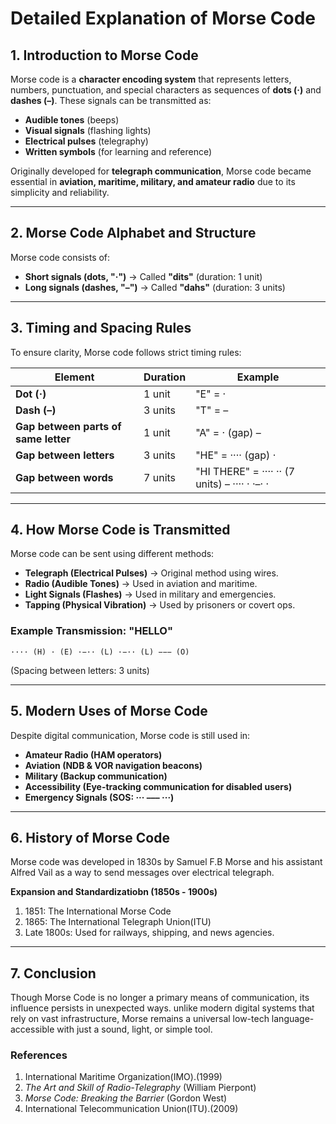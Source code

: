 # **Detailed Explanation of Morse Code**  

## **1. Introduction to Morse Code**  
Morse code is a **character encoding system** that represents letters, numbers, punctuation, and special characters as sequences of **dots (·)** and **dashes (–)**. These signals can be transmitted as:  
- **Audible tones** (beeps)  
- **Visual signals** (flashing lights)  
- **Electrical pulses** (telegraphy)  
- **Written symbols** (for learning and reference)  

Originally developed for **telegraph communication**, Morse code became essential in **aviation, maritime, military, and amateur radio** due to its simplicity and reliability.  

---

## **2. Morse Code Alphabet and Structure**  
Morse code consists of:  
- **Short signals (dots, "·")** → Called **"dits"** (duration: 1 unit)  
- **Long signals (dashes, "–")** → Called **"dahs"** (duration: 3 units)  


---

## **3. Timing and Spacing Rules**  
To ensure clarity, Morse code follows strict timing rules:  

| Element          | Duration | Example |  
|------------------|----------|---------|  
| **Dot (·)**      | 1 unit   | "E" = · |  
| **Dash (–)**     | 3 units  | "T" = – |  
| **Gap between parts of same letter** | 1 unit | "A" = · (gap) – |  
| **Gap between letters** | 3 units | "HE" = ···· (gap) · |  
| **Gap between words** | 7 units | "HI THERE" = ···· ·· (7 units) – ···· · ·–· · |  

---

## **4. How Morse Code is Transmitted**  
Morse code can be sent using different methods:  
- **Telegraph (Electrical Pulses)** → Original method using wires.  
- **Radio (Audible Tones)** → Used in aviation and maritime.  
- **Light Signals (Flashes)** → Used in military and emergencies.  
- **Tapping (Physical Vibration)** → Used by prisoners or covert ops.  

### **Example Transmission: "HELLO"**  
```
···· (H) · (E) ·−·· (L) ·−·· (L) −−− (O)  
```
(Spacing between letters: 3 units)  

---

## **5. Modern Uses of Morse Code**  
Despite digital communication, Morse code is still used in:  
- **Amateur Radio (HAM operators)**  
- **Aviation (NDB & VOR navigation beacons)**  
- **Military (Backup communication)**  
- **Accessibility (Eye-tracking communication for disabled users)**  
- **Emergency Signals (SOS: ··· ––– ···)**  

---

## **6. History of Morse Code**  
Morse code was developed in 1830s by Samuel F.B Morse and his assistant Alfred Vail  as a way to send messages over electrical telegraph.

**Expansion and Standardizatiobn (1850s - 1900s)**
1. 1851: The International Morse Code
2. 1865: The International Telegraph Union(ITU)
3. Late 1800s: Used for railways, shipping, and news agencies.

---

## **7. Conclusion**  
Though Morse Code is no longer a primary means of communication, its influence persists in unexpected ways. unlike modern digital systems that rely on vast infrastructure, Morse remains a universal low-tech language- accessible with just a sound, light, or simple tool.  

### **References**  
1. International Maritime Organization(IMO).(1999)
2. *The Art and Skill of Radio-Telegraphy* (William Pierpont)  
3. *Morse Code: Breaking the Barrier* (Gordon West)
4. International Telecommunication Union(ITU).(2009)  

